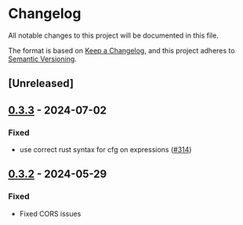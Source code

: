 # Changelog
All notable changes to this project will be documented in this file.

The format is based on [Keep a Changelog](https://keepachangelog.com/en/1.0.0/),
and this project adheres to [Semantic Versioning](https://semver.org/spec/v2.0.0.html).

## [Unreleased]

## [0.3.3](https://github.com/crabnebula-dev/devtools/compare/v0.3.2...v0.3.3) - 2024-07-02

### Fixed
- use correct rust syntax for cfg on expressions ([#314](https://github.com/crabnebula-dev/devtools/pull/314))

## [0.3.2](https://github.com/crabnebula-dev/devtools/compare/v0.3.1...v0.3.2) - 2024-05-29

### Fixed
- Fixed CORS issues
